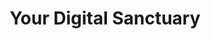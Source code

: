 ---
layout: promo
slug: your-digital-sanctuary
title: Your Digital Sanctuary
title_html: Your<br>Digital<br>Sanctuary
description_html: At Samkalpa Creative, we are currently on a mission to support conscious brands and build a diverse portfolio that echoes the values of wellness, sustainability, and creativity.<br><br>In exchange for a significant discount, you'll have the opportunity to collaborate with us and co-create a dynamic website, one that can grow with your brand and make you stand out in a competitive market.<br><br>We welcome brands that resonate with Samkalpa Creative's core values and showcase a collection of high-quality images for which they possess full rights or have secured written permission for use.<br><br>Only three brands will be offered this opportunity. Together, we can create a digital presence that embodies your vision and aspirations.<br><br><a class="button collab-button" href="#">Apply here.</a>
featured-image: /images/portfolio-projects/your-digital-sanctuary/your-digital-sanctuary-featured-image.jpg
gallery: 
  - image: /images/portfolio-projects/your-digital-sanctuary/your-digital-sanctuary-mobile.jpg
    alt-text: Mobile View of Your Digital Sanctuary's Website
  - image: /images/portfolio-projects/your-digital-sanctuary/your-digital-sanctuary-laptop.jpg
    alt-text: Laptop View of Your Digital Sanctuary's Website
  - image: /images/samkalpa-portfolio-10.jpg
    alt-text: Stylish Desk Space 
seo: 
  hide-from-google: true
---